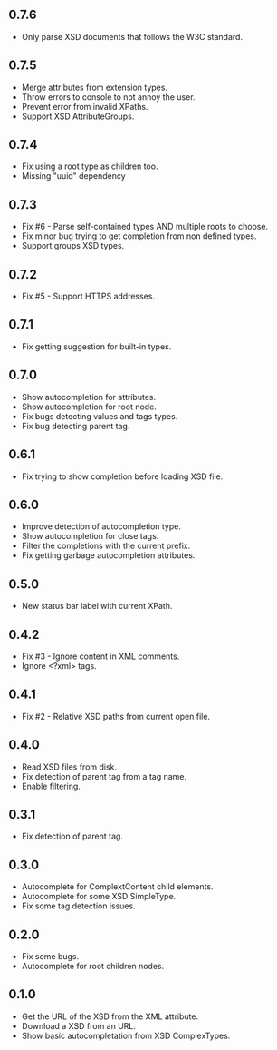 ## 0.7.6
* Only parse XSD documents that follows the W3C standard.

## 0.7.5
* Merge attributes from extension types.
* Throw errors to console to not annoy the user.
* Prevent error from invalid XPaths.
* Support XSD AttributeGroups.

## 0.7.4
* Fix using a root type as children too.
* Missing "uuid" dependency

## 0.7.3
* Fix #6 - Parse self-contained types AND multiple roots to choose.
* Fix minor bug trying to get completion from non defined types.
* Support groups XSD types.

## 0.7.2
* Fix #5 - Support HTTPS addresses.

## 0.7.1
* Fix getting suggestion for built-in types.

## 0.7.0
* Show autocompletion for attributes.
* Show autocompletion for root node.
* Fix bugs detecting values and tags types.
* Fix bug detecting parent tag.

## 0.6.1
* Fix trying to show completion before loading XSD file.

## 0.6.0
* Improve detection of autocompletion type.
* Show autocompletion for close tags.
* Filter the completions with the current prefix.
* Fix getting garbage autocompletion attributes.

## 0.5.0
* New status bar label with current XPath.

## 0.4.2
* Fix #3 - Ignore content in XML comments.
* Ignore <?xml> tags.

## 0.4.1
* Fix #2 - Relative XSD paths from current open file.

## 0.4.0
* Read XSD files from disk.
* Fix detection of parent tag from a tag name.
* Enable filtering.

## 0.3.1
* Fix detection of parent tag.

## 0.3.0
* Autocomplete for ComplextContent child elements.
* Autocomplete for some XSD SimpleType.
* Fix some tag detection issues.

## 0.2.0
* Fix some bugs.
* Autocomplete for root children nodes.

## 0.1.0
* Get the URL of the XSD from the XML attribute.
* Download a XSD from an URL.
* Show basic autocompletation from XSD ComplexTypes.
